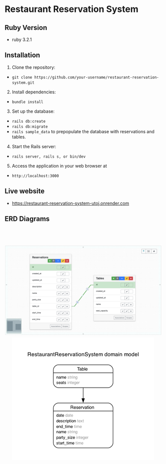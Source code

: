 # Restaurant Reservation System

## Ruby Version
* ruby 3.2.1

## Installation

1. Clone the repository:
* ```git clone https://github.com/your-username/restaurant-reservation-system.git```
  
2. Install dependencies:
* ```bundle install```
  
3. Set up the database:
* ```rails db:create```
* ```rails db:migrate```
* ```rails sample_data``` to prepopulate the database with reservations and tables.
  
4. Start the Rails server:
* ```rails server, rails s, or bin/dev```

5. Access the application in your web browser at
* ```http://localhost:3000```

## Live website 
* https://restaurant-reservation-system-utoj.onrender.com

## ERD Diagrams 
<h1 align="center">
  <br>
    <img src="https://github.com/prettyalana/restaurant-reservation-system/blob/main/detailed_erd.png" alt="ERD Diagram">
    <img src="https://github.com/prettyalana/restaurant-reservation-system/blob/main/erd.png" alt="ERD Diagram">
  <br>
  <br>
</h1>

